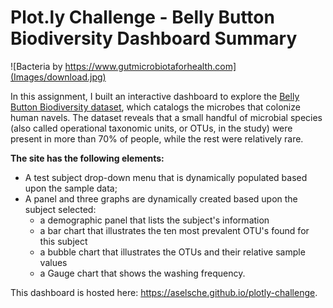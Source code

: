 # Plot.ly Challenge - Belly Button Biodiversity Dashboard Summary

![Bacteria by https://www.gutmicrobiotaforhealth.com](Images/download.jpg)

In this assignment, I built an interactive dashboard to explore the [Belly Button Biodiversity dataset](http://robdunnlab.com/projects/belly-button-biodiversity/), which catalogs the microbes that colonize human navels. The dataset reveals that a small handful of microbial species (also called operational taxonomic units, or OTUs, in the study) were present in more than 70% of people, while the rest were relatively rare.

**The site has the following elements:**

- A test subject drop-down menu that is dynamically populated based upon the sample data;
- A panel and three graphs are dynamically created based upon the subject selected:
  - a demographic panel that lists the subject's information
  - a bar chart that illustrates the ten most prevalent OTU's found for this subject
  - a bubble chart that illustrates the OTUs and their relative sample values
  - a Gauge chart that shows the washing frequency.

This dashboard is hosted here:
https://aselsche.github.io/plotly-challenge.

